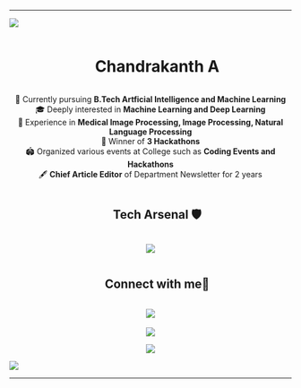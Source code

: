 ----------------------------------------------------------------------

<!--horizontal divider(gradiant)-->
<img src="https://user-images.githubusercontent.com/73097560/115834477-dbab4500-a447-11eb-908a-139a6edaec5c.gif">

<!--h1 without bottom border-->
<div id="user-content-toc">
  <ul align="center">
    <summary><h1 style="display: inline-block">Chandrakanth A</h1></summary>
  </ul>
</div>


<!--Intro start-->
<div align="center">
🧠 Currently pursuing <b>B.Tech Artficial Intelligence and Machine Learning</b><br/>
🎓 Deeply interested in <b>Machine Learning and Deep Learning</b><br/>
📔 Experience in <b>Medical Image Processing, Image Processing, Natural Language Processing</b><br/>
🥇 Winner of <b>3 Hackathons</b><br/>
🏟️ Organized various events at College such as <b>Coding Events and Hackathons</b><br/>
🖋️ <b>Chief Article Editor</b> of Department Newsletter for 2 years<br/>
</div>
<!--Intro end-->

<!---
  <p align="center">
  <table align="center">
    <tr border="none">
    <td width="50%" align="center">
  
    <img  align="center"  src="https://github-readme-stats.vercel.app/api?username=chandrakanth137&theme=dark&show_icons=true&count_private=true" />
    <br></br>
    <img  title="🔥 Get streak stats for your profile at git.io/streak-stats" alt="Mark streak" src="https://github-readme-streak-stats.herokuapp.com/?user=chandrakanth137&theme=dark&hide_border=false" /> 
    </td>

    <td width="50%" align="center">

    <img  align="center"  src="https://github-readme-stats.anuraghazra1.vercel.app/api/top-langs/?username=chandrakanth137&theme=dark&hide_border=false&no-bg=true&no-frame=true&langs_count=10"/>
  
    </td>
    </tr>  
    </table>
-->

<!--h1 without bottom border-->
<div id="user-content-toc">
  <ul align="center">
    <summary><h2 style="display: inline-block">Tech Arsenal 🛡️</h2></summary>
  </ul>
</div>
<!--tech stack icons-->
<p align="center">
  <a href="https://skillicons.dev">
    <img src="https://skillicons.dev/icons?i=py,pytorch,tensorflow,flask,git,github,html,linux,md,bash,blender&perline=14" />
  </a>
</p>


<!-- Connect with me -->
<!--h2 without bottom border-->
<div id="user-content-toc">
  <ul align="center">
    <summary><h2 style="display: inline-block">Connect with me🤝</h2></summary>
  </ul>
</div>

<!--icons and links-->
<p align="center">
<a href="https://www.linkedin.com/in/chandrakanth-a-538695196/" target="blank"><img align="center" src="https://img.shields.io/badge/LinkedIn-0077B5?style=for-the-badge&logo=linkedin&logoColor=white"/></a>
  <br></br>
<a href"apcmchandu@gmail.com"><img src="https://img.shields.io/badge/Gmail-D14836?style=for-the-badge&logo=gmail&logoColor=white"/></a>
</p>


<!--profile visit count-->
<div align="center">
  
[![](https://visitcount.itsvg.in/api?id=chandrakanth137&label=Profile%20Views&pretty=false)](https://visitcount.itsvg.in)
  
</div>

<!--horizontal divider(gradiant)-->
<img src="https://user-images.githubusercontent.com/73097560/115834477-dbab4500-a447-11eb-908a-139a6edaec5c.gif">

----------------------------------------------------------------------
